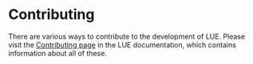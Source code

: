 # Contributing

There are various ways to contribute to the development of LUE. Please visit the [Contributing page](https://lue.computationalgeography.org/doc/contribute) in the LUE documentation, which contains information about all of these.
